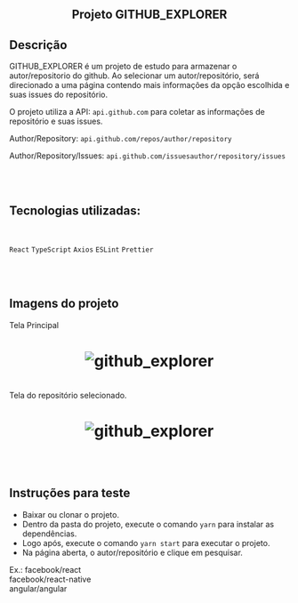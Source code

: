 <h2 align="center">
  Projeto GITHUB_EXPLORER
</h2>

## Descrição

GITHUB_EXPLORER é um projeto de estudo para armazenar o autor/repositorio do github.
Ao selecionar um autor/repositório, será direcionado a uma página contendo mais informações da opção escolhida e suas issues do repositório.
<br>

O projeto utiliza a API: `api.github.com` para coletar as informações de repositório e suas issues.

Author/Repository: `api.github.com/repos/author/repository`

Author/Repository/Issues: `api.github.com/issuesauthor/repository/issues`

<br>
<br>


## Tecnologias utilizadas:
<br>

`React` `TypeScript` `Axios` `ESLint` `Prettier`

<br>
<br>

## Imagens do projeto
Tela Principal
<h1 align="center">
    <img alt="github_explorer" title="#GitHubExplorer" src="https://github.com/carlosjunior1983/reactjs-github-explorer/blob/master/img_readme/principal.png"  /><br>
</h1>

<br>
Tela do repositório selecionado.
<h1 align="center">
    <img alt="github_explorer" title="#GitHubExplorer" src="https://github.com/carlosjunior1983/reactjs-github-explorer/blob/master/img_readme/page_repository.png"  /><br>
</h1>
<br>
<br>


## Instruções para teste

  - Baixar ou clonar o projeto.
  - Dentro da pasta do projeto, execute o comando `yarn` para instalar as dependências.
  - Logo após, execute o comando `yarn start` para executar o projeto.
  - Na página aberta, o autor/repositório e clique em pesquisar.

  Ex.:
  facebook/react <br>
  facebook/react-native <br>
  angular/angular <br>
